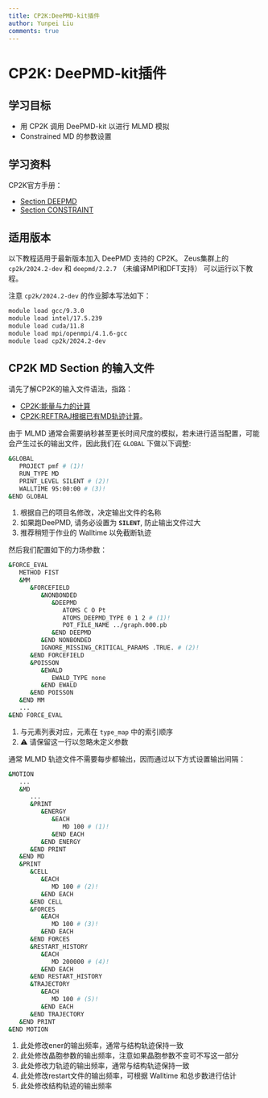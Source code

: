 ```yaml
---
title: CP2K:DeePMD-kit插件
author: Yunpei Liu
comments: true
---
```


# CP2K: DeePMD-kit插件

## 学习目标

- 用 CP2K 调用 DeePMD-kit 以进行 MLMD 模拟
- Constrained MD 的参数设置

## 学习资料

CP2K官方手册：

- [Section DEEPMD](https://manual.cp2k.org/trunk/CP2K_INPUT/FORCE_EVAL/MM/FORCEFIELD/NONBONDED/DEEPMD.html) 
- [Section CONSTRAINT](https://manual.cp2k.org/trunk/CP2K_INPUT/MOTION/CONSTRAINT.html) 

## 适用版本

以下教程适用于最新版本加入 DeePMD 支持的 CP2K。
Zeus集群上的 `cp2k/2024.2-dev` 和 `deepmd/2.2.7` （未编译MPI和DFT支持） 可以运行以下教程。

注意 `cp2k/2024.2-dev` 的作业脚本写法如下：

```bash
module load gcc/9.3.0
module load intel/17.5.239
module load cuda/11.8
module load mpi/openmpi/4.1.6-gcc
module load cp2k/2024.2-dev
```

## CP2K MD Section 的输入文件

请先了解CP2K的输入文件语法，指路：

- [CP2K:能量与力的计算](./cp2k-e-f.md) 
- [CP2K:REFTRAJ根据已有MD轨迹计算](./cp2k-reftraj.md)。

由于 MLMD 通常会需要纳秒甚至更长时间尺度的模拟，若未进行适当配置，可能会产生过长的输出文件，因此我们在 `GLOBAL` 下做以下调整:

```bash
&GLOBAL
   PROJECT pmf # (1)!
   RUN_TYPE MD
   PRINT_LEVEL SILENT # (2)!
   WALLTIME 95:00:00 # (3)!
&END GLOBAL
```

1.  根据自己的项目名修改，决定输出文件的名称
2.  如果跑DeePMD, 请务必设置为 **`SILENT`**, 防止输出文件过大
3.  推荐稍短于作业的 Walltime 以免截断轨迹

然后我们配置如下的力场参数：

```bash
&FORCE_EVAL
   METHOD FIST
   &MM
      &FORCEFIELD
         &NONBONDED
            &DEEPMD
               ATOMS C O Pt
               ATOMS_DEEPMD_TYPE 0 1 2 # (1)!
               POT_FILE_NAME ../graph.000.pb
            &END DEEPMD
         &END NONBONDED
         IGNORE_MISSING_CRITICAL_PARAMS .TRUE. # (2)!
      &END FORCEFIELD
      &POISSON
         &EWALD
            EWALD_TYPE none
         &END EWALD
      &END POISSON
   &END MM
   ...
&END FORCE_EVAL
```

1.  与元素列表对应，元素在 `type_map` 中的索引顺序
2.  :warning: 请保留这一行以忽略未定义参数

通常 MLMD 轨迹文件不需要每步都输出，因而通过以下方式设置输出间隔：

```bash
&MOTION
   ...
   &MD
      ...
      &PRINT
         &ENERGY
            &EACH
               MD 100 # (1)!
            &END EACH
         &END ENERGY
      &END PRINT
   &END MD
   &PRINT
      &CELL
         &EACH
            MD 100 # (2)!
         &END EACH
      &END CELL
      &FORCES
         &EACH
            MD 100 # (3)!
         &END EACH
      &END FORCES
      &RESTART_HISTORY
         &EACH
            MD 200000 # (4)!
         &END EACH
      &END RESTART_HISTORY
      &TRAJECTORY
         &EACH
            MD 100 # (5)!
         &END EACH
      &END TRAJECTORY
   &END PRINT
&END MOTION
```

1.  此处修改ener的输出频率，通常与结构轨迹保持一致
2.  此处修改晶胞参数的输出频率，注意如果晶胞参数不变可不写这一部分
3.  此处修改力轨迹的输出频率，通常与结构轨迹保持一致
4.  此处修改restart文件的输出频率，可根据 Walltime 和总步数进行估计
5.  此处修改结构轨迹的输出频率
